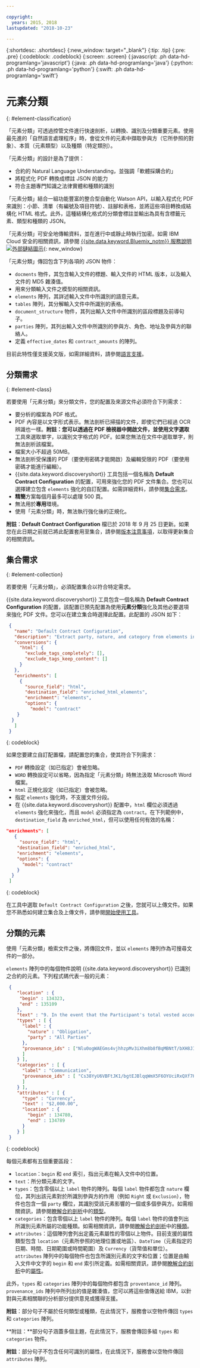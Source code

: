 ```yaml
---

copyright:
  years: 2015, 2018
lastupdated: "2018-10-23"

---
```


{:shortdesc: .shortdesc}
{:new_window: target="_blank"}
{:tip: .tip}
{:pre: .pre}
{:codeblock: .codeblock}
{:screen: .screen}
{:javascript: .ph data-hd-programlang='javascript'}
{:java: .ph data-hd-programlang='java'}
{:python: .ph data-hd-programlang='python'}
{:swift: .ph data-hd-programlang='swift'}

# 元素分類
{: #element-classification}

「元素分類」可透過控管文件進行快速剖析，以轉換、識別及分類重要元素。使用最先進的「自然語言處理程序」時，會從文件的元素中擷取參與方（它所參照的對象）、本質（元素類型）以及種類（特定類別）。

「元素分類」的設計是為了提供：

-  合約的 Natural Language Understanding，並強調「軟體採購合約」
-  將程式化 PDF 轉換成標註 JSON 的能力
-  符合主題專門知識之法律實體和種類的識別

「元素分類」結合一組功能豐富的整合型自動化 Watson API，以輸入程式化 PDF 來識別：小節、清單（有編號及項目符號）、註腳和表格，並將這些項目轉換成結構化 HTML 格式。此外，這種結構化格式的分類會標註並輸出為具有含標籤元素、類型和種類的 JSON。

「元素分類」可安全地傳輸資料，並在進行中或靜止時執行加密。如需 IBM Cloud 安全的相關資訊，請參閱 [{{site.data.keyword.Bluemix_notm}} 服務說明 ![外部鏈結圖示](../../icons/launch-glyph.svg "外部鏈結圖示")](https://www.ibm.com/software/sla/sladb.nsf/searchsaas/?searchview&searchorder=4&searchmax=0&query=%28IBM+Cloud+Service+description%29){: new_window}

「元素分類」傳回包含下列各項的 JSON 物件：

-  `docments` 物件，其包含輸入文件的標題、輸入文件的 HTML 版本，以及輸入文件的 MD5 雜湊值。
-  用來分類輸入文件之模型的相關資訊。  
-  `elements` 陣列，其詳述輸入文件中所識別的語意元素。
-  `tables` 陣列，其分解輸入文件中所識別的表格。
-  `document_structure` 物件，其列出輸入文件中所識別的區段標題及前導句子。
-  `parties` 陣列，其列出輸入文件中所識別的參與方、角色、地址及參與方的聯絡人。
-  定義 `effective_dates` 和 `contract_amounts` 的陣列。

目前此特性僅支援英文版，如需詳細資料，請參閱[語言支援](/docs/services/discovery/language-support.html#feature-support)。


## 分類需求
{: #element-class}

若要使用「元素分類」來分類文件，您的配置及來源文件必須符合下列需求：

-  要分析的檔案為 PDF 格式。
-  PDF 內容是以文字形式表示。無法剖析已掃描的文件，即使它們已經過 OCR 辨識也一樣。**附註：**您可以透過在 PDF 檢視器中開啟文件，並使用**文字選取**工具來選取單字，以識別文字格式的 PDF。如果您無法在文件中選取單字，則無法剖析該檔案。
-  檔案大小不超過 50MB。
-  無法剖析受保護的 PDF（要使用密碼才能開啟）及編輯受限的 PDF（要使用密碼才能進行編輯）。
-  {{site.data.keyword.discoveryshort}} 工具包括一個名稱為 **Default Contract Configuration** 的配置，可用來強化您的 PDF 文件集合。您也可以選擇建立包含 `elements` 強化的自訂配置。如需詳細資料，請參閱[集合需求](/docs/services/discovery/element-classification.html#element-collection)。
-  **精簡**方案每個月最多可以處理 500 頁。
-  無法用於**專用**環境。
-  使用「元素分類」時，無法執行強化後的正規化。

**附註**：**Default Contract Configuration** 檔已於 2018 年 9 月 25 日更新。如果您在此日期之前就已將此配置套用至集合，請參閱[版本注意事項](/docs/services/discovery/release-notes.html#25sept)，以取得更新集合的相關資訊。

## 集合需求
{: #element-collection}

若要使用「元素分類」，必須配置集合以符合特定需求。

{{site.data.keyword.discoveryshort}} 工具包含一個名稱為 **Default Contract Configuration** 的配置，該配置已預先配置為使用**元素分類**強化及其他必要選項來強化 PDF 文件。您可以在建立集合時選擇此配置。此配置的 JSON 如下：

```json
 {
   "name": "Default Contract Configuration",
   "description": "Extract party, nature, and category from elements in PDFs.",
   "conversions": {
     "html": {
       "exclude_tags_completely": [],
       "exclude_tags_keep_content": []
     }
   },
   "enrichments": [
     {
       "source_field": "html",
       "destination_field": "enriched_html_elements",
       "enrichment": "elements",
       "options": {
         "model": "contract"
    }
  }
   ]
 }
```
{: codeblock}

如果您要建立自訂配置檔，請配置您的集合，使其符合下列需求：  

-  `PDF` 轉換設定（如已指定）會被忽略。
-  `WORD` 轉換設定可以省略，因為指定「元素分類」時無法汲取 Microsoft Word 檔案。
-  `html` 正規化設定（如已指定）會被忽略。
-  指定 `elements` 強化時，不支援文件分段。
-  在 {{site.data.keyword.discoveryshort}} 配置中，`html` 欄位必須透過 `elements` 強化來強化，而且 `model` 必須指定為 `contract`。在下列範例中，`destination_field` 為 `enriched_html`，但可以使用任何有效的名稱：

```json
"enrichments": [
   {
     "source_field": "html",
    "destination_field": "enriched_html",
    "enrichment": "elements",
    "options": {
      "model": "contract"
    }
  }
 ]
```
{: codeblock}

在工具中選取 `Default Contract Configuration` 之後，您就可以上傳文件。如果您不熟悉如何建立集合及上傳文件，請參閱[開始使用工具](/docs/services/discovery/getting-started-tool.html)。

## 分類的元素

使用「元素分類」檢索文件之後，將傳回文件，並以 `elements` 陣列作為可搜尋文件的一部分。

`elements` 陣列中的每個物件說明 {{site.data.keyword.discoveryshort}} 已識別之合約的元素。下列程式碼代表一般的元素：

```json
 {
    "location" : {
     "begin" : 134323,
     "end" : 135109
    },
    "text" : "9. In the event that the Participant's total vested account balance is determined to be less than or equal to $2,000.00 as of the date that the Order is received, the parties will be informed in writing that the QDRO determination fee may potentially liquidate the account.",
    "types" : [ {
      "label" : {
        "nature" : "Obligation",
        "party" : "All Parties"
      },
      "provenance_ids" : ["Nlu0ogWAEGms4vjhhzpMv3iXhm8b8fBqMBNtT/bXH8JI=", "PlyERkjg5is36RpFjVUFXp69eDmGmCxLCXRs1sDMDUCo="
      ]
    } ],
    "categories" : [ {
      "label" : "Communication",
      "provenance_ids" : [ "Cs38YyU6VBFtJK1/bgtEJBlqqWmX5F6OYUciRxQXf7HrN5TOCPuI7QXbkbj4LRXoxVuB3/i9H15q5TU+vFxorhUBeWFfF998OYQiPYViD2yI="
      ]
    } ],
    "attributes" : [ {
      "type" : "Currency",
      "text" : "$2,000.00",
      "location" : {
        "begin" : 134780,
        "end" : 134789
      }
    } ]
 }
 ```
{: codeblock}

每個元素都有五個重要區段：
-  `location`：`begin` 和 `end` 索引，指出元素在輸入文件中的位置。
-  `text`：所分類元素的文字。
-  `types`：包含零個以上 `label` 物件的陣列。每個 `label` 物件都包含 `nature` 欄位，其列出該元素對於所識別參與方的作用（例如 `Right` 或 `Exclusion`），物件也包含一個 `party` 欄位，其識別受該元素影響的一個或多個參與方。如需相關資訊，請參閱[瞭解合約剖析](/docs/services/discovery/parsing.html#contract_parsing)中的[類型](/docs/services/discovery/parsing.html#contract_types)。
-  `categories`：包含零個以上 `label` 物件的陣列。每個 `label` 物件的值會列出所識別元素所屬的功能種類。如需相關資訊，請參閱[瞭解合約剖析](/docs/services/discovery/parsing.html#contract_parsing)中的[種類](/docs/services/discovery/parsing.html#contract_categories)。
-  `attributes`：這個陣列會列出定義元素屬性的零個以上物件。目前支援的屬性類型包含 `location`（元素所參照的地理位置或地區）、`DateTime`（元素指定的日期、時間、日期範圍或時間範圍）及 `Currency`（貨幣值和單位）。`attributes` 陣列中的每個物件也包含所識別元素的文字和位置；位置是由輸入文件中文字的 `begin` 和 `end` 索引所定義。如需相關資訊，請參閱[瞭解合約剖析](/docs/services/discovery/parsing.html#contract_parsing)中的[屬性](/docs/services/discovery/parsing.html#attributes)。

此外，`types` 和 `categories` 陣列中的每個物件都包含 `proventance_id` 陣列。`provenance_ids` 陣列中所列出的值是雜湊值，您可以將這些值傳送給 IBM，以針對與元素相關聯的分析部分提供意見或獲得支援。

**附註**：部分句子不屬於任何類型或種類，在此情況下，服務會以空物件傳回 `types` 和 `categories` 陣列。

**附註：**部分句子涵蓋多個主題，在此情況下，服務會傳回多組 `types` 和 `categories` 物件。

**附註**：部分句子不包含任何可識別的屬性，在此情況下，服務會以空物件傳回 `attributes` 陣列。
